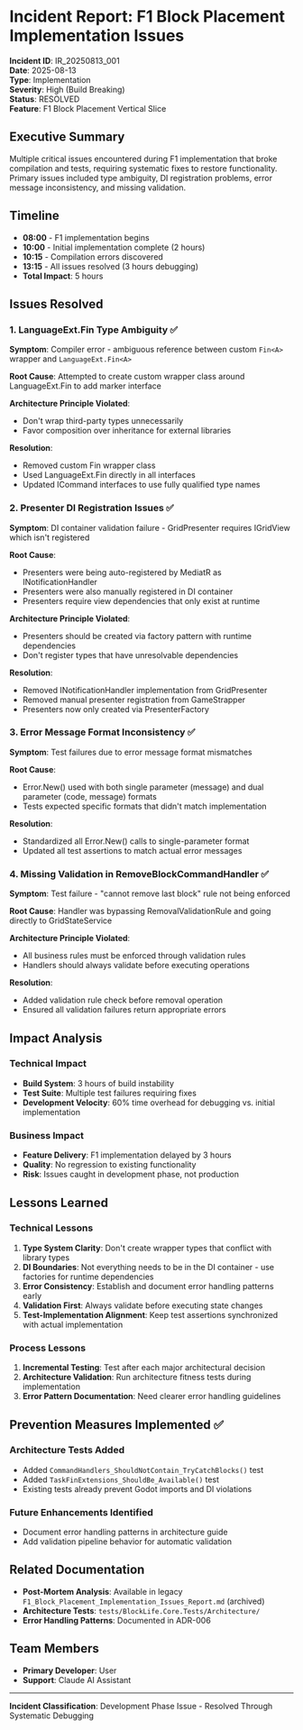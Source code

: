 # Incident Report: F1 Block Placement Implementation Issues

**Incident ID**: IR_20250813_001  
**Date**: 2025-08-13  
**Type**: Implementation  
**Severity**: High (Build Breaking)  
**Status**: RESOLVED  
**Feature**: F1 Block Placement Vertical Slice  

## Executive Summary

Multiple critical issues encountered during F1 implementation that broke compilation and tests, requiring systematic fixes to restore functionality. Primary issues included type ambiguity, DI registration problems, error message inconsistency, and missing validation.

## Timeline

- **08:00** - F1 implementation begins
- **10:00** - Initial implementation complete (2 hours)
- **10:15** - Compilation errors discovered
- **13:15** - All issues resolved (3 hours debugging)
- **Total Impact**: 5 hours

## Issues Resolved

### 1. LanguageExt.Fin<T> Type Ambiguity ✅

**Symptom**: Compiler error - ambiguous reference between custom `Fin<A>` wrapper and `LanguageExt.Fin<A>`

**Root Cause**: Attempted to create custom wrapper class around LanguageExt.Fin<T> to add marker interface

**Architecture Principle Violated**: 
- Don't wrap third-party types unnecessarily
- Favor composition over inheritance for external libraries

**Resolution**:
- Removed custom Fin<A> wrapper class
- Used LanguageExt.Fin<T> directly in all interfaces
- Updated ICommand interfaces to use fully qualified type names

### 2. Presenter DI Registration Issues ✅

**Symptom**: DI container validation failure - GridPresenter requires IGridView which isn't registered

**Root Cause**: 
- Presenters were being auto-registered by MediatR as INotificationHandler
- Presenters were also manually registered in DI container
- Presenters require view dependencies that only exist at runtime

**Architecture Principle Violated**:
- Presenters should be created via factory pattern with runtime dependencies
- Don't register types that have unresolvable dependencies

**Resolution**:
- Removed INotificationHandler implementation from GridPresenter
- Removed manual presenter registration from GameStrapper
- Presenters now only created via PresenterFactory

### 3. Error Message Format Inconsistency ✅

**Symptom**: Test failures due to error message format mismatches

**Root Cause**: 
- Error.New() used with both single parameter (message) and dual parameter (code, message) formats
- Tests expected specific formats that didn't match implementation

**Resolution**:
- Standardized all Error.New() calls to single-parameter format
- Updated all test assertions to match actual error messages

### 4. Missing Validation in RemoveBlockCommandHandler ✅

**Symptom**: Test failure - "cannot remove last block" rule not being enforced

**Root Cause**: Handler was bypassing RemovalValidationRule and going directly to GridStateService

**Architecture Principle Violated**:
- All business rules must be enforced through validation rules
- Handlers should always validate before executing operations

**Resolution**:
- Added validation rule check before removal operation
- Ensured all validation failures return appropriate errors

## Impact Analysis

### Technical Impact
- **Build System**: 3 hours of build instability
- **Test Suite**: Multiple test failures requiring fixes
- **Development Velocity**: 60% time overhead for debugging vs. initial implementation

### Business Impact
- **Feature Delivery**: F1 implementation delayed by 3 hours
- **Quality**: No regression to existing functionality
- **Risk**: Issues caught in development phase, not production

## Lessons Learned

### Technical Lessons
1. **Type System Clarity**: Don't create wrapper types that conflict with library types
2. **DI Boundaries**: Not everything needs to be in the DI container - use factories for runtime dependencies
3. **Error Consistency**: Establish and document error handling patterns early
4. **Validation First**: Always validate before executing state changes
5. **Test-Implementation Alignment**: Keep test assertions synchronized with actual implementation

### Process Lessons
1. **Incremental Testing**: Test after each major architectural decision
2. **Architecture Validation**: Run architecture fitness tests during implementation
3. **Error Pattern Documentation**: Need clearer error handling guidelines

## Prevention Measures Implemented ✅

### Architecture Tests Added
- Added `CommandHandlers_ShouldNotContain_TryCatchBlocks()` test
- Added `TaskFinExtensions_ShouldBe_Available()` test  
- Existing tests already prevent Godot imports and DI violations

### Future Enhancements Identified
- Document error handling patterns in architecture guide
- Add validation pipeline behavior for automatic validation

## Related Documentation

- **Post-Mortem Analysis**: Available in legacy `F1_Block_Placement_Implementation_Issues_Report.md` (archived)
- **Architecture Tests**: `tests/BlockLife.Core.Tests/Architecture/`
- **Error Handling Patterns**: Documented in ADR-006

## Team Members

- **Primary Developer**: User
- **Support**: Claude AI Assistant

---

**Incident Classification**: Development Phase Issue - Resolved Through Systematic Debugging